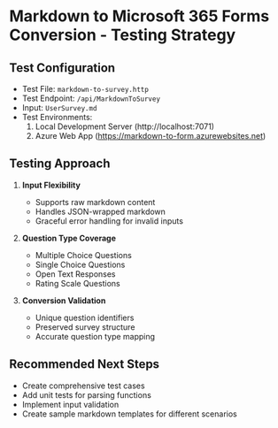 # Markdown to Microsoft 365 Forms Conversion - Testing Strategy

## Test Configuration
- Test File: `markdown-to-survey.http`
- Test Endpoint: `/api/MarkdownToSurvey`
- Input: `UserSurvey.md`
- Test Environments:
  1. Local Development Server (http://localhost:7071)
  2. Azure Web App (https://markdown-to-form.azurewebsites.net)

## Testing Approach
1. **Input Flexibility**
   - Supports raw markdown content
   - Handles JSON-wrapped markdown
   - Graceful error handling for invalid inputs

2. **Question Type Coverage**
   - Multiple Choice Questions
   - Single Choice Questions
   - Open Text Responses
   - Rating Scale Questions

3. **Conversion Validation**
   - Unique question identifiers
   - Preserved survey structure
   - Accurate question type mapping

## Recommended Next Steps
- Create comprehensive test cases
- Add unit tests for parsing functions
- Implement input validation
- Create sample markdown templates for different scenarios
